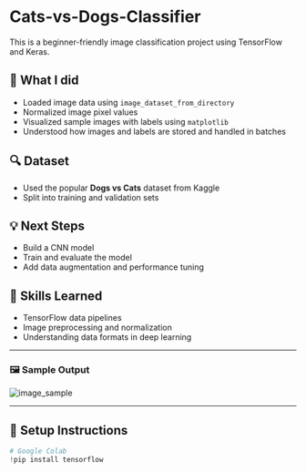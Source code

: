 # Cats-vs-Dogs-Classifier
This is a beginner-friendly image classification project using TensorFlow and Keras.
## 📌 What I did
- Loaded image data using `image_dataset_from_directory`
- Normalized image pixel values
- Visualized sample images with labels using `matplotlib`
- Understood how images and labels are stored and handled in batches

## 🔍 Dataset
- Used the popular **Dogs vs Cats** dataset from Kaggle
- Split into training and validation sets

## 💡 Next Steps
- Build a CNN model
- Train and evaluate the model
- Add data augmentation and performance tuning

## 🧠 Skills Learned
- TensorFlow data pipelines
- Image preprocessing and normalization
- Understanding data formats in deep learning

---

### 🖼️ Sample Output

![image_sample](cat.png) <!-- Add a screenshot if you want -->

---

## 🚀 Setup Instructions

```python
# Google Colab
!pip install tensorflow
